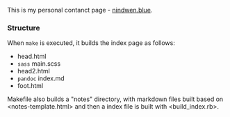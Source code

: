 This is my personal contanct page - [nindwen.blue](https://nindwen.blue).

### Structure

When `make` is executed, it builds the index page as follows:

 * head.html 
 * `sass` main.scss
 * head2.html
 * `pandoc` index.md
 * foot.html

Makefile also builds a "notes" directory, with markdown files built based on <notes-template.html> and then a index file is built with <build_index.rb>.
